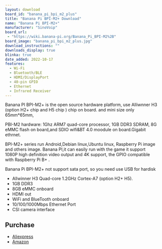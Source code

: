 ```yaml
---
layout: download
board_id: "banana_pi_bpi_m2_plus"
title: "Banana Pi BPI-M2+ Download"
name: "Banana Pi BPI-M2+"
manufacturer: "SinoVoip"
board_url:
 - "https://wiki.banana-pi.org/Banana_Pi_BPI-M2%2B"
board_image: "banana_pi_bpi_m2_plus.jpg"
download_instructions: ""
downloads_display: true
blinka: true
date_added: 2022-10-17
features:
  - Wi-Fi
  - Bluetooth/BLE
  - HDMI/DisplayPort
  - 40-pin GPIO
  - Ethernet
  - Infrared Receiver
---
```


Banana PI BPI-M2+ is the open source hardware platform, use Alliwnner H3 (option H2+ chip and H5 chip ) chip on board. and mini size only 65mm*65mm,

PBI-M2 hardware: 1Ghz ARM7 quad-core processor, 1GB DDR3 SDRAM, 8G eMMC flash on board,and SDIO wifi&BT 4.0 moodule on board.Gigabit ethrnet.

BPI-M2+ series run Android,Debian linux,Ubuntu linux, Raspberry Pi image and others image. Banana PI,it can easily run with the game it support 1080P high definition video output and 4K support, the GPIO compatible with Raspberry Pi B+ .

Banana Pi BPI-M2+ not support sata port, so you need use USB for hardisk

- Allwinner H3 Quad-core 1.2GHz Cortex-A7 (option H2+ H5).
- 1GB DDR3
- 8GB eMMC onboard
- HDMI out
- WiFi and BlueTooth onboard
- 10/100/1000Mbps Ethernet Port
- CSI camera interface

## Purchase
* [Aliexpress](https://www.aliexpress.us/item/2252799815676798.html)
* [Amazon](https://amzn.to/3CFghTl)
